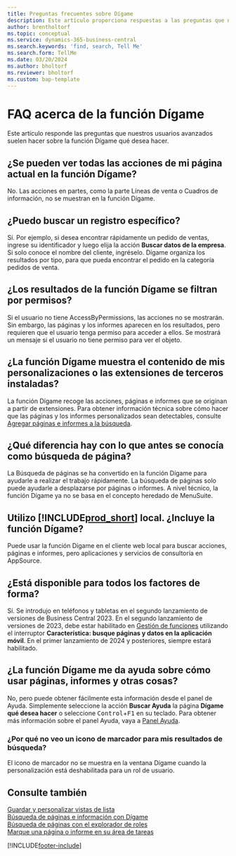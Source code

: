 ```yaml
---
title: Preguntas frecuentes sobre Dígame
description: Este artículo proporciona respuestas a las preguntas que nuestros socios y clientes suelen hacer sobre la función Dígame.
author: brentholtorf
ms.topic: conceptual
ms.service: dynamics-365-business-central
ms.search.keywords: 'find, search, Tell Me'
ms.search.form: TellMe
ms.date: 03/20/2024
ms.author: bholtorf
ms.reviewer: bholtorf
ms.custom: bap-template
---
```

# <a name="tell-me-faq"></a>FAQ acerca de la función Dígame

Este artículo responde las preguntas que nuestros usuarios avanzados suelen hacer sobre la función Dígame qué desea hacer.

## <a name="are-all-actions-from-my-current-page-discoverable-in-tell-me"></a>¿Se pueden ver todas las acciones de mi página actual en la función Dígame?

No. Las acciones en partes, como la parte Líneas de venta o Cuadros de información, no se muestran en la función Dígame.

## <a name="can-i-search-for-a-specific-record"></a>¿Puedo buscar un registro específico?

Sí. Por ejemplo, si desea encontrar rápidamente un pedido de ventas, ingrese su identificador y luego elija la acción **Buscar datos de la empresa**. Si solo conoce el nombre del cliente, ingréselo. Dígame organiza los resultados por tipo, para que pueda encontrar el pedido en la categoría pedidos de venta.

## <a name="are-the-results-in-tell-me-filtered-by-permissions"></a>¿Los resultados de la función Dígame se filtran por permisos?

Si el usuario no tiene AccessByPermissions, las acciones no se mostrarán. Sin embargo, las páginas y los informes aparecen en los resultados, pero requieren que el usuario tenga permiso para acceder a ellos. Se mostrará un mensaje si el usuario no tiene permiso para ver el objeto.

## <a name="does-tell-me-display-content-from-my-customizations-or-installed-third-party-extensions"></a>¿La función Dígame muestra el contenido de mis personalizaciones o las extensiones de terceros instaladas?

La función Dígame recoge las acciones, páginas e informes que se originan a partir de extensiones. Para obtener información técnica sobre cómo hacer que las páginas y los informes personalizados sean detectables, consulte [Agregar páginas e informes a la búsqueda](/dynamics365/business-central/dev-itpro/developer/devenv-al-menusuite-functionality).

## <a name="what-makes-this-different-from-what-was-previously-known-as-page-search"></a>¿Qué diferencia hay con lo que antes se conocía como búsqueda de página?

La Búsqueda de páginas se ha convertido en la función Dígame para ayudarle a realizar el trabajo rápidamente. La búsqueda de páginas solo puede ayudarle a desplazarse por páginas o informes. A nivel técnico, la función Dígame ya no se basa en el concepto heredado de MenuSuite.

## <a name="i-use-on-premises--does-that-include-tell-me"></a>Utilizo [!INCLUDE[prod_short](includes/prod_short.md)] local. ¿Incluye la función Dígame?

Puede usar la función Dígame en el cliente web local para buscar acciones, páginas e informes, pero aplicaciones y servicios de consultoría en AppSource.

## <a name="is-tell-me-available-for-all-form-factors"></a>¿Está disponible para todos los factores de forma?

Sí. Se introdujo en teléfonos y tabletas en el segundo lanzamiento de versiones de Business Central 2023. En el segundo lanzamiento de versiones de 2023, debe estar habilitado en [Gestión de funciones](/dynamics365/business-central/dev-itpro/administration/feature-management) utilizando el interruptor **Característica: busque páginas y datos en la aplicación móvil**. En el primer lanzamiento de 2024 y posteriores, siempre estará habilitado.

<!-- removed in v20 because of Help pane
### <a name="are-the-documentation-results-available-in-any-language"></a>Are the documentation results available in any language?
The help articles display in the language you have specified in **My Settings**, if help is available in that language.
-->

## <a name="does-tell-me-give-me-help-on-how-to-use-pages-reports-and-other-things"></a>¿La función Dígame me da ayuda sobre cómo usar páginas, informes y otras cosas?

No, pero puede obtener fácilmente esta información desde el panel de Ayuda. Simplemente seleccione la acción **Buscar Ayuda** la página **Dígame qué desea hacer** o seleccione <kbd>Control</kbd>+<kbd>F1</kbd> en su teclado. Para obtener más información sobre el panel Ayuda, vaya a [Panel Ayuda](product-help-and-support.md#help-pane).

### <a name="why-dont-i-see-a-bookmark-icon-for-my-search-results"></a>¿Por qué no veo un icono de marcador para mis resultados de búsqueda?

El icono de marcador no se muestra en la ventana Dígame cuando la personalización está deshabilitada para un rol de usuario.

## <a name="see-also"></a>Consulte también

[Guardar y personalizar vistas de lista](ui-views.md)  
[Búsqueda de páginas e información con Dígame](ui-search.md)  
[Búsqueda de páginas con el explorador de roles](ui-role-explorer.md)  
[Marque una página o informe en su área de tareas](ui-bookmarks.md)

[!INCLUDE[footer-include](includes/footer-banner.md)]
